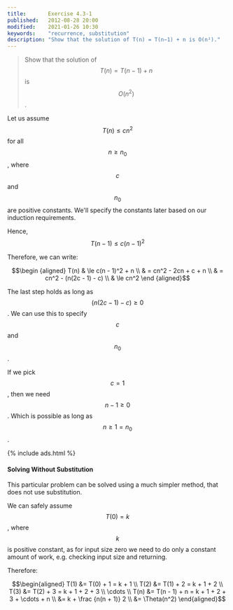 ```yaml
---
title:       Exercise 4.3-1
published:   2012-08-28 20:00
modified:    2021-01-26 10:30
keywords:    "recurrence, substitution"
description: "Show that the solution of T(n) = T(n−1) + n is O(n²)."
---
```


> Show that the solution of $$T(n) = T(n - 1) + n$$ is $$O(n^2)$$.

Let us assume $$T(n) \le cn^2$$ for all $$n \ge n_0$$, where $$c$$ and $$n_0$$ are positive constants. We'll specify the constants later based on our induction requirements.

Hence, $$T(n - 1) \leq c(n - 1)^2$$

Therefore, we can write:

$$\begin {aligned}
T(n) & \le c(n - 1)^2 + n \\
     & = cn^2 - 2cn + c + n \\
     & = cn^2 - (n(2c - 1) - c) \\
     & \le cn^2
\end {aligned}$$

The last step holds as long as $$(n(2c - 1) - c) \ge 0$$. We can use this to specify $$c$$ and $$n_0$$.

If we pick $$c = 1$$, then we need $$n - 1 \ge 0$$. Which is possible as long as $$n \ge 1 = n_0$$.

{% include ads.html %}

#### Solving Without Substitution

This particular problem can be solved using a much simpler method, that does not use substitution.

We can safely assume $$T(0) = k$$, where $$k$$ is positive constant, as for input size zero we need to do only a constant amount of work, e.g. checking input size and returning.

Therefore:

$$\begin{aligned}
T(1) &= T(0) + 1 = k + 1 \\
T(2) &= T(1) + 2 = k + 1 + 2 \\
T(3) &= T(2) + 3 = k + 1 + 2 + 3 \\
\cdots \\
T(n) &= T(n - 1) + n = k + 1 + 2 + 3 + \cdots + n \\
     &= k + \frac {n(n + 1)} 2 \\
     &= \Theta(n^2)
\end{aligned}$$

